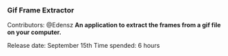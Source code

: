 ### Gif Frame Extractor
Contributors: @Edensz
**An application to extract the frames from a gif file on your computer.**

Release date: September 15th
Time spended: 6 hours
